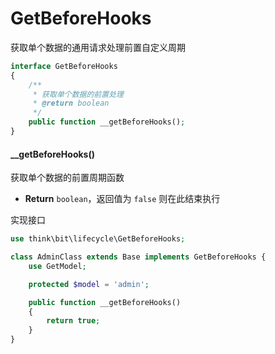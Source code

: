 # GetBeforeHooks

获取单个数据的通用请求处理前置自定义周期

```php
interface GetBeforeHooks
{
    /**
     * 获取单个数据的前置处理
     * @return boolean
     */
    public function __getBeforeHooks();
}
```

#### __getBeforeHooks()

获取单个数据的前置周期函数

- **Return** `boolean`，返回值为 `false` 则在此结束执行

实现接口

```php
use think\bit\lifecycle\GetBeforeHooks;

class AdminClass extends Base implements GetBeforeHooks {
    use GetModel;

    protected $model = 'admin';

    public function __getBeforeHooks()
    {
        return true;
    }
}
```